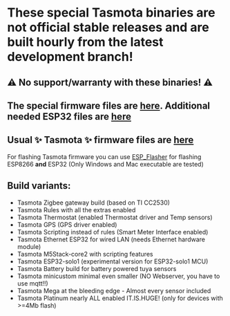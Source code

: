 # These special Tasmota binaries are not official stable releases and are built hourly from the latest development branch!

## :warning: No support/warranty with these binaries! :warning:

## The special firmware files are [here](https://github.com/Jason2866/Tasmota-specials/tree/firmware/firmware). Additional needed ESP32 files are [here](https://github.com/Jason2866/Tasmota-specials/tree/firmware/firmware/tasmota32/ESP32_needed_files)

## Usual ✨ Tasmota ✨ firmware files are [here](https://github.com/arendst/Tasmota/tree/firmware/firmware)

For flashing Tasmota firmware you can use [ESP_Flasher](https://github.com/Jason2866/ESP_Flasher/releases) for flashing ESP8266 **and** ESP32 (Only Windows and Mac executable are tested)

## Build variants:

- Tasmota Zigbee gateway build (based on TI CC2530)
- Tasmota Rules with all the extras enabled
- Tasmota Thermostat (enabled Thermostat driver and Temp sensors)
- Tasmota GPS (GPS driver enabled)
- Tasmota Scripting instead of rules (Smart Meter Interface enabled)
- Tasmota Ethernet ESP32 for wired LAN (needs Ethernet hardware module)
- Tasmota M5Stack-core2 with scripting features
- Tasmota ESP32-solo1 (experimental version for ESP32-solo1 MCU)
- Tasmota Battery build for battery powered tuya sensors
- Tasmota minicustom minimal even smaller (NO Webserver, you have to use mqtt!!)
- Tasmota Mega at the bleeding edge - Almost every sensor included
- Tasmota Platinum nearly ALL enabled IT.IS.HUGE! (only for devices with >=4Mb flash)<br>
